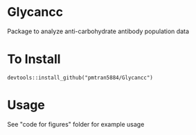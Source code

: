 # Glycancc
Package to analyze anti-carbohydrate antibody population data

# To Install
```
devtools::install_github("pmtran5884/Glycancc")
```

# Usage
See "code for figures" folder for example usage

